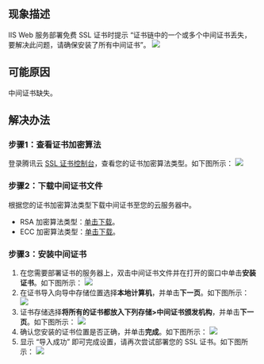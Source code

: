 
## 现象描述
IIS Web 服务部署免费 SSL 证书时提示 “证书链中的一个或多个中间证书丢失，要解决此问题，请确保安装了所有中间证书”。
![](https://qcloudimg.tencent-cloud.cn/raw/c60b361b5c92cf6c80862c963c1fde9f.png)

## 可能原因
中间证书缺失。

## 解决办法
### 步骤1：查看证书加密算法
登录腾讯云 [SSL 证书控制台](https://console.cloud.tencent.com/certoverview)，查看您的证书加密算法类型。如下图所示：
![](https://qcloudimg.tencent-cloud.cn/raw/0536c8fb4518555647085535130a786e.png)

### 步骤2：下载中间证书文件
根据您的证书加密算法类型下载中间证书至您的云服务器中。
- RSA 加密算法类型：[单击下载](https://upload-dianshi-1255598498.file.myqcloud.com/TrustAsia%20RSA%20DV%20TLS%20CA%20G2-02085dd70442134c6abdefd92f9d40ce16e5774c.crt)。
- ECC 加密算法类型：[单击下载](https://upload-dianshi-1255598498.file.myqcloud.com/TrustAsia%20ECC%20DV%20TLS%20CA%20G2-677875f5af3a5f066dc7d0fbb9400745e97d1a53.crt )。

### 步骤3：安装中间证书
1. 在您需要部署证书的服务器上，双击中间证书文件并在打开的窗口中单击**安装证书**。如下图所示：
![](https://qcloudimg.tencent-cloud.cn/raw/52d9ae19f6cfa14e745eb3dcfce4fee5.png)
2. 在证书导入向导中存储位置选择**本地计算机**，并单击**下一页**。如下图所示：
![](https://qcloudimg.tencent-cloud.cn/raw/2e028bd291a12fc20177e5bb45b1a19c.png)
3. 证书存储选择**将所有的证书都放入下列存储>中间证书颁发机构**，并单击**下一页**。如下图所示：
![](https://qcloudimg.tencent-cloud.cn/raw/a0dc7261f9381bfa3f42da7d16864b0e.png)
4. 确认您安装的证书位置是否正确，并单击**完成**。如下图所示：
![](https://qcloudimg.tencent-cloud.cn/raw/50b4d523eafbd9007d700b5f949274d1.png)
5. 显示 “导入成功” 即可完成设置，请再次尝试部署您的 SSL 证书。如下图所示：
![](https://qcloudimg.tencent-cloud.cn/raw/0d08f70627c9160fde4deda813a045eb.png)







